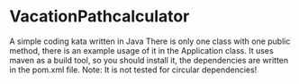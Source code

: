 # VacationPathcalculator
A simple coding kata written in Java
There is only one class with one public method, there is an example usage of it in the Application class.
It uses maven as a build tool, so you should install it, the dependencies are written in the pom.xml file.
Note: It is not tested for circular dependencies!
